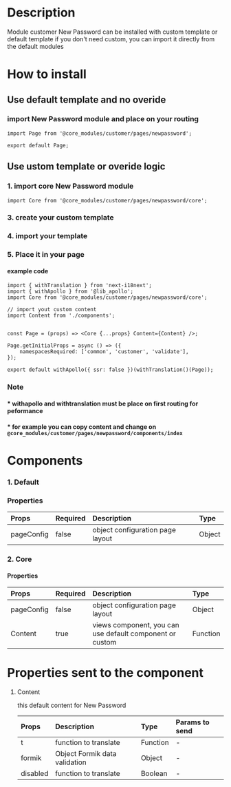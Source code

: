 # Description

Module customer New Password can be installed with custom template or default template
if you don't need custom, you can import it directly from the default modules


# How to install
## Use default template and no overide
### import New Password module and place on your routing
````
import Page from '@core_modules/customer/pages/newpassword';

export default Page;
````

## Use ustom template or overide logic
### 1. import core New Password module

````
import Core from '@core_modules/customer/pages/newpassword/core';
````


### 3. create your custom template
### 4. import your template
### 5. Place it in your page
#### example code
````
import { withTranslation } from 'next-i18next';
import { withApollo } from '@lib_apollo';
import Core from '@core_modules/customer/pages/newpassword/core';

// import yout custom content
import Content from './components';


const Page = (props) => <Core {...props} Content={Content} />;

Page.getInitialProps = async () => ({
    namespacesRequired: ['common', 'customer', 'validate'],
});

export default withApollo({ ssr: false })(withTranslation()(Page));

````

### Note
#### * withapollo and withtranslation must be place on first routing for peformance
#### * for example you can copy content and change on `@core_modules/customer/pages/newpassword/components/index`

# Components
### 1. Default
### Properties
| Props       | Required | Description | Type |
| :---        | :---     | :---        |:---  |
| pageConfig  |  false   | object configuration page layout      | Object|


### 2. Core
#### Properties
| Props       | Required | Description | Type |
| :---        | :---     | :---        |:---  |
| pageConfig  |  false   | object configuration page layout      | Object|
| Content      |  true    | views component, you can use default component or custom | Function |


# Properties sent to the component

1. Content

    this default content for New Password


    | Props       | Description | Type | Params to send |
    | :---        | :---        |:---  | :---  |
    | t     |  function to translate      | Function | - | 
    | formik     |  Object Formik data validation      | Object | - | 
    | disabled     |  function to translate      | Boolean | - | 